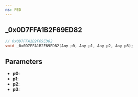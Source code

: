 ```yaml
---
ns: PED
---
```

## _0x0D7FFA1B2F69ED82

```c
// 0x0D7FFA1B2F69ED82
void _0x0D7FFA1B2F69ED82(Any p0, Any p1, Any p2, Any p3);
```

## Parameters
* **p0**:
* **p1**:
* **p2**:
* **p3**:
